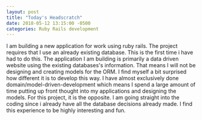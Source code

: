 ```yaml
---
layout: post
title: "Today's Headscratch"
date: 2018-05-12 13:15:00 -0500
categories: Ruby Rails development
---
```


I am building a new application for work using ruby rails. The project requires that I use an already existing database. This is the first time i have had to do this. The application I am building is primarily a data driven website using the existing databases's information. That means I will not be designing and creating models for the ORM. I find myself a bit surprised how different it is to develop this way. I have almost exclusively done domain/model-driven-development which means I spend a large amount of time putting up front thought into my applications and designing the models. For this project, it is the opposite. I am going straight into the coding since i already have all the database decisions already made. I find this experience to be highly interesting and fun. 

